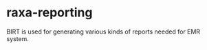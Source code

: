 raxa-reporting
==============

BIRT is used for generating various kinds of reports needed for EMR system.
